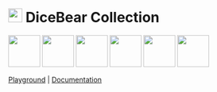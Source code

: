 <h1><img src="https://www.dicebear.com/logo-readme.svg" width="28" /> DiceBear Collection</h1>

<p>
  <img src="https://api.dicebear.com/5.x/adventurer/svg?seed=Mimi&backgroundColor=0077b6&radius=10" width="64" />
  <img src="https://api.dicebear.com/5.x/open-peeps/svg?seed=Kitty&backgroundColor=0096c7&radius=10" width="64" />
  <img src="https://api.dicebear.com/5.x/pixel-art/svg?seed=Lilly&backgroundColor=00b4d8&radius=10" width="64" />
  <img src="https://api.dicebear.com/5.x/lorelei/svg?seed=Tigger&backgroundColor=48cae4&radius=10" width="64" />
  <img src="https://api.dicebear.com/5.x/bottts/svg?seed=Zoe&backgroundColor=90e0ef&radius=10" width="64" />
  <img src="https://api.dicebear.com/5.x/initials/svg?seed=..&backgroundColor=ade8f4&radius=10" width="64" />
</p>

[Playground](https://www.dicebear.com/playground) |
[Documentation](https://www.dicebear.com/introduction)
